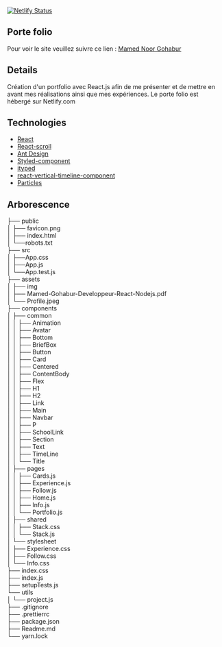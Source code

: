 [![Netlify Status](https://api.netlify.com/api/v1/badges/4e11f024-5dd3-4cab-b259-d77cd561deef/deploy-status)](https://app.netlify.com/sites/mamednoor/deploys)  

## Porte folio

Pour voir le site veuillez suivre ce lien : [Mamed Noor Gohabur](https://mamednoor.netlify.app)  

## Details  

Création d'un portfolio avec React.js afin de me présenter et de mettre en avant mes réalisations ainsi que mes expériences.
Le porte folio est hébergé sur Netlify.com

## Technologies

- [React](https://fr.reactjs.org/)
- [React-scroll](https://github.com/fisshy/react-scroll)
- [Ant Design](https://ant.design/)
- [Styled-component](https://styled-components.com/)
- [ityped](https://ityped.surge.sh/)
- [react-vertical-timeline-component](https://stephane-monnot.github.io/react-vertical-timeline/#/)
- [Particles](https://particles.js.org/)

## Arborescence

├── public  
│   ├── favicon.png  
│   ├── index.html  
│   └──robots.txt  
├── src  
│   ├──App.css  
│   ├──App.js  
│   └──App.test.js  
├── assets  
│   ├── img  
│   ├── Mamed-Gohabur-Developpeur-React-Nodejs.pdf  
│   └── Profile.jpeg  
├── components  
│   ├── common  
│   │   ├── Animation  
│   │   ├── Avatar  
│   │   ├── Bottom  
│   │   ├── BriefBox  
│   │   ├── Button  
│   │   ├── Card  
│   │   ├── Centered  
│   │   ├── ContentBody  
│   │   ├── Flex  
│   │   ├── H1  
│   │   ├── H2  
│   │   ├── Link  
│   │   ├── Main  
│   │   ├── Navbar  
│   │   ├── P  
│   │   ├── SchoolLink  
│   │   ├── Section  
│   │   ├── Text  
│   │   ├── TimeLine  
│   │   └── Title  
│   ├── pages  
│   │   ├── Cards.js  
│   │   ├── Experience.js  
│   │   ├── Follow.js  
│   │   ├── Home.js  
│   │   ├── Info.js  
│   │   └── Portfolio.js  
│   ├── shared  
│   │   ├── Stack.css  
│   │   └── Stack.js  
│   └── stylesheet  
│       ├── Experience.css  
│       ├── Follow.css  
│       └── Info.css  
├── index.css  
├── index.js  
├── setupTests.js  
└── utils  
│   └── project.js  
├── .gitignore  
├── .prettierrc  
├── package.json  
├── Readme.md  
└── yarn.lock